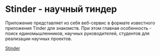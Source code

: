 # Stinder - научный тиндер

Приложение представляет из себя веб-сервис в формате известного приложения Tinder для знакомств. При этом главная особенность - поиск единомышленников, научных руководителей, студентов для реализации научных проектов.

[Stinder](http://stinder.ru)
